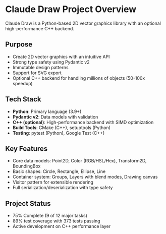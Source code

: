 # Claude Draw Project Overview

Claude Draw is a Python-based 2D vector graphics library with an optional high-performance C++ backend.

## Purpose
- Create 2D vector graphics with an intuitive API
- Strong type safety using Pydantic v2
- Immutable design patterns
- Support for SVG export
- Optional C++ backend for handling millions of objects (50-100x speedup)

## Tech Stack
- **Python**: Primary language (3.9+)
- **Pydantic v2**: Data models with validation
- **C++ (optional)**: High-performance backend with SIMD optimization
- **Build Tools**: CMake (C++), setuptools (Python)
- **Testing**: pytest (Python), Google Test (C++)

## Key Features
- Core data models: Point2D, Color (RGB/HSL/Hex), Transform2D, BoundingBox
- Basic shapes: Circle, Rectangle, Ellipse, Line
- Container system: Groups, Layers with blend modes, Drawing canvas
- Visitor pattern for extensible rendering
- Full serialization/deserialization with type safety

## Project Status
- 75% Complete (9 of 12 major tasks)
- 89% test coverage with 373 tests passing
- Active development on C++ performance layer